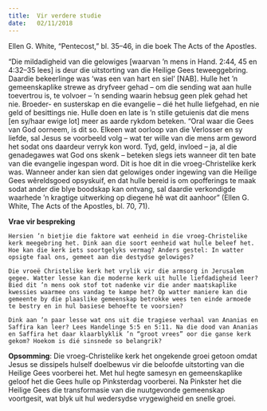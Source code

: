 ```yaml
---
title:  Vir verdere studie
date:   02/11/2018
---
```


Ellen G. White, “Pentecost,” bl. 35–46, in die boek The Acts of the Apostles. 

“Die mildadigheid van die gelowiges [waarvan ’n mens in Hand. 2:44, 45 en 4:32–35 lees] is deur die uitstorting van die Heilige Gees teweeggebring. Daardie bekeerlinge was ‘was een van hart en siel’ [NAB]. Hulle het ’n gemeenskaplike strewe as dryfveer gehad – om die sending wat aan hulle toevertrou is, te volvoer – ’n sending waarin hebsug geen plek gehad het nie. Broeder- en susterskap en die evangelie – dié het hulle liefgehad, en nie geld of besittings nie. Hulle doen en late is ’n stille getuienis dat die mens [en sy/haar ewige lot] meer as aarde rykdom beteken. “Oral waar die Gees van God oorneem, is dit so. Elkeen wat oorloop van die Verlosser en sy liefde, sal Jesus se voorbeeld volg – wat ter wille van die mens arm geword het sodat ons daardeur verryk kon word. Tyd, geld, invloed – ja, al die genadegawes wat God ons skenk – beteken slegs iets wanneer dit ten bate van die evangelie ingespan word. Dit is hoe dit in die vroeg-Christelike kerk was. Wanneer ander kan sien dat gelowiges onder ingewing van die Heilige Gees wêreldsgoed opsyskuif, en dat hulle bereid is om opofferings te maak sodat ander die blye boodskap kan ontvang, sal daardie verkondigde waarhede ’n kragtige uitwerking op diegene hê wat dit aanhoor” (Ellen G. White, The Acts of the Apostles, bl. 70, 71). 

**Vrae vir bespreking** 

`Hersien ’n bietjie die faktore wat eenheid in die vroeg-Christelike kerk meegebring het. Dink aan die soort eenheid wat hulle beleef het. Hoe kan die kerk iets soortgelyks vermag? Anders gestel: In watter opsigte faal ons, gemeet aan die destydse gelowiges?` 

`Die vroeë Christelike kerk het vrylik vir die armsorg in Jerusalem gegee. Watter lesse kan die moderne kerk uit hulle liefdadigheid leer? Bied dit ’n mens ook stof tot nadenke vir die ander maatskaplike kwessies waarmee ons vandag te kampe het? Op watter maniere kan die gemeente by die plaaslike gemeenskap betrokke wees ten einde armoede te bestry en in hul basiese behoefte te voorsien?` 

`Dink aan ’n paar lesse wat ons uit die tragiese verhaal van Ananias en Saffira kan leer? Lees Handelinge 5:5 en 5:11. Na die dood van Ananias en Saffira het daar klaarblyklik ’n “groot vrees” oor die ganse kerk gekom? Hoekom is dié sinsnede so belangrik?` 

**Opsomming**: Die vroeg-Christelike kerk het ongekende groei getoon omdat Jesus se dissipels hulself doelbewus vir die beloofde uitstorting van die Heilige Gees voorberei het. Met hul hegte samesyn en gemeenskaplike geloof het die Gees hulle op Pinksterdag voorberei. Na Pinkster het die Heilige Gees die transformasie van die nuutgevonde gemeenskap voortgesit, wat blyk uit hul wedersydse vrygewigheid en snelle groei.